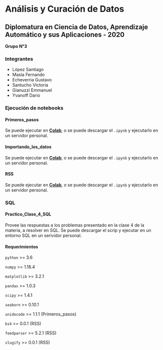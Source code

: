 # Análisis y Curación de Datos

## Diplomatura en Ciencia de Datos, Aprendizaje Automático y sus Aplicaciones - 2020

**Grupo N°3**

### Integrantes
- López Santiago
- Masía Fernando
- Echeverria Gustavo
- Santucho Victoria
- Gianuzzi Emmanuel
- Yvanoff Dario

### Ejecución de notebooks

#### Primeros_pasos
  Se puede ejecutar en [**Colab**](https://colab.research.google.com/github/dyvanoff/Diplo2020Grupo3/blob/master/AnalisisyCuracion/Grupo3_Importando_los_datos.ipynb), o se puede descargar el `.ipynb` y ejecutarlo en un servidor personal.

#### Importando_los_datos
  Se puede ejecutar en [**Colab**](https://colab.research.google.com/github/dyvanoff/Diplo2020Grupo3/blob/master/AnalisisyCuracion/Grupo3_Primeros_pasos.ipynb), o se puede descargar el `.ipynb` y ejecutarlo en un servidor personal.

#### RSS
  Se puede ejecutar en [**Colab**](https://colab.research.google.com/github/dyvanoff/Diplo2020Grupo3/blob/master/AnalisisyCuracion/RSS.ipynb), o se puede descargar el `.ipynb` y ejecutarlo en un servidor personal.


### SQL

#### Practico_Clase_4_SQL
  Provee las respuestas a los problemas presentado en la clase 4 de la materia, a resolver en SQL.
  Se puede descargar el scrip y ejecutar en un entorno SQL en un serividor personal.
  
#### **Requerimientos**

`python`    >= 3.6

`numpy`      >= 1.18.4

`matplotlib` >= 3.2.1

`pandas`     >= 1.0.3

`scipy`      >= 1.4.1

`seaborn`    >= 0.10.1

`unidecode`  >= 1.1.1 (Primeros_pasos)

`bs4`        >= 0.0.1 (RSS)

`feedparser` >= 5.2.1 (RSS)

`slugify`    >= 0.0.1 (RSS)

